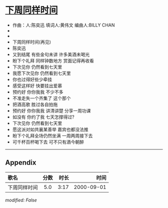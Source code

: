 # [下周同样时间](https://music.163.com/song?id=67504)

* 作曲：人:陈奕迅 填词人:黄伟文 编曲人:BILLY CHAN
*
*
* 下周同样时间(再见)
* 陈奕迅
* 又到结尾 有些金句未讲 许多美酒未喝光
* 盼下个礼拜 同样钟数地方 赏面记得再收看
* 下次见你 仍然看到七天里
* 我愿下次见你 仍然看到七天里
* 你也过得好些少牵挂
* 感受这样好 快要挂出爱慕
* 预约好 你你我我 不少不多
* 不准走失一个齐集了 这个那个
* 把酒高歌 胜过各自拍拖
* 预约好 你你我我 讲清讲楚 分享一周功课
* 如没有 你约了我 七天怎撑得过?
* 下次见你 仍然看到七天里
* 愿这派对如共襄某善举 嘉宾也都没法推
* 盼下个礼拜全场仍然坐满 一周两周接下去
* 可千杯百杯喝下去 可不只有酒今朝醉


---

## Appendix

|歌名|分数|时长|时间|
|:---|:---:|---:|---:|
|下周同样时间|5.0|3:17|2000-09-01

*modified: False*